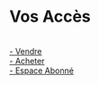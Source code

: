 <!--System/Menu/Pied-->
<div class="LigneTitreBlanc">
		<div class="TitreArticleBlanc"><h1>Vos Accès</h1></div>
		<div class="traitBlanc">&nbsp;</div>
	</div>
	<div class="Clear"></div>
	<div class="ColSousMenuGauche">
		<!-- element du sous menu limité à 4 lignes dans la maquette -->
		<div class="elementMenuPied"><a href="#">- Vendre</a></div>
		<div class="elementMenuPied"><a href="#">- Acheter</a></div>
		<div class="elementMenuPied"><a href="/Espace_Abonnes">- Espace Abonné</a></div>
	</div>
